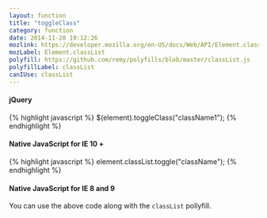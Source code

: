 ```yaml
---
layout: function
title: "toggleClass"
category: function
date: 2014-11-20 19:12:26
mozlink: https://developer.mozilla.org/en-US/docs/Web/API/Element.classList
mozLabel: Element.classList
polyfill: https://github.com/remy/polyfills/blob/master/classList.js
polyfillLabel: classList
canIUse: classList
---
```


#### jQuery
{% highlight javascript %}
$(element).toggleClass("className1");
{% endhighlight %}

#### Native JavaScript for IE 10 +
{% highlight javascript %}
element.classList.toggle("className");
{% endhighlight %}

#### Native JavaScript for IE 8 and 9
You can use the above code along with the `classList` pollyfill.